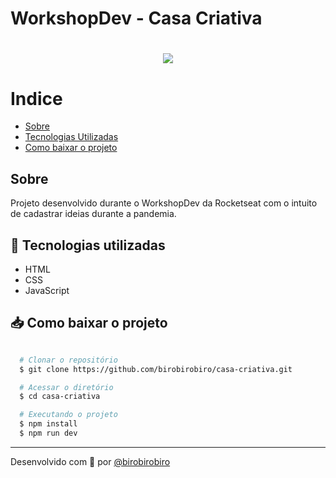 # WorkshopDev - Casa Criativa

<h1 align="center"> 
  <img src="https://ik.imagekit.io/birobirobiro/Peek_2020-08-26_23-42_xpYY2NgzNg.gif">
</h1>

# Indice

- [Sobre](#sobre)
- [Tecnologias Utilizadas](#-tecnologias-utilizadas)
- [Como baixar o projeto](#-como-baixar-o-projeto)

## Sobre

Projeto desenvolvido durante o WorkshopDev da Rocketseat com o intuito de cadastrar ideias durante a pandemia.

## 🚀 Tecnologias utilizadas

- HTML
- CSS
- JavaScript

## 📥 Como baixar o projeto

```bash

  # Clonar o repositório
  $ git clone https://github.com/birobirobiro/casa-criativa.git

  # Acessar o diretório
  $ cd casa-criativa

  # Executando o projeto
  $ npm install
  $ npm run dev
```

---
Desenvolvido com 💜 por [@birobirobiro](twitter.com/birobirobiro_)